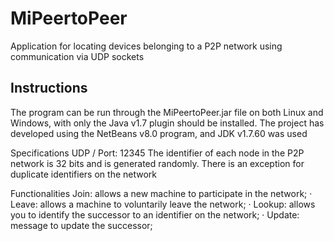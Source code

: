 # MiPeertoPeer
Application for locating devices belonging to a P2P network using communication via UDP sockets
## Instructions
The program can be run through the MiPeertoPeer.jar file on both Linux and Windows, with only the Java v1.7 plugin should be installed.
The project has developed using the NetBeans v8.0 program, and JDK v1.7.60 was used

Specifications
UDP / Port: 12345
The identifier of each node in the P2P network is 32 bits and is generated randomly. There is an exception for duplicate identifiers on the network

Functionalities
Join: allows a new machine to participate in the network;
· Leave: allows a machine to voluntarily leave the network;
· Lookup: allows you to identify the successor to an identifier on the network;
· Update: message to update the successor;
